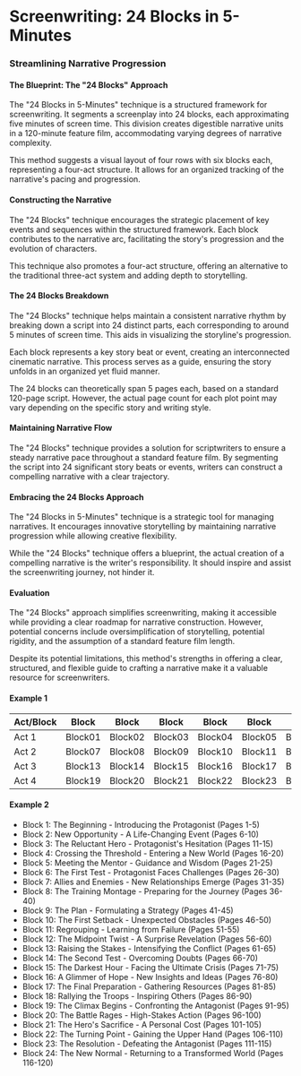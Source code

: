 # Screenwriting: 24 Blocks in 5-Minutes 

### Streamlining Narrative Progression

#### The Blueprint: The "24 Blocks" Approach

The "24 Blocks in 5-Minutes" technique is a structured framework for screenwriting. It segments a screenplay into 24 blocks, each approximating five minutes of screen time. This division creates digestible narrative units in a 120-minute feature film, accommodating varying degrees of narrative complexity.

This method suggests a visual layout of four rows with six blocks each, representing a four-act structure. It allows for an organized tracking of the narrative's pacing and progression.

#### Constructing the Narrative

The "24 Blocks" technique encourages the strategic placement of key events and sequences within the structured framework. Each block contributes to the narrative arc, facilitating the story's progression and the evolution of characters.

This technique also promotes a four-act structure, offering an alternative to the traditional three-act system and adding depth to storytelling.

#### The 24 Blocks Breakdown

The "24 Blocks" technique helps maintain a consistent narrative rhythm by breaking down a script into 24 distinct parts, each corresponding to around 5 minutes of screen time. This aids in visualizing the storyline's progression.

Each block represents a key story beat or event, creating an interconnected cinematic narrative. This process serves as a guide, ensuring the story unfolds in an organized yet fluid manner.

The 24 blocks can theoretically span 5 pages each, based on a standard 120-page script. However, the actual page count for each plot point may vary depending on the specific story and writing style.

#### Maintaining Narrative Flow

The "24 Blocks" technique provides a solution for scriptwriters to ensure a steady narrative pace throughout a standard feature film. By segmenting the script into 24 significant story beats or events, writers can construct a compelling narrative with a clear trajectory. 

#### Embracing the 24 Blocks Approach

The "24 Blocks in 5-Minutes" technique is a strategic tool for managing narratives. It encourages innovative storytelling by maintaining narrative progression while allowing creative flexibility.

While the "24 Blocks" technique offers a blueprint, the actual creation of a compelling narrative is the writer's responsibility. It should inspire and assist the screenwriting journey, not hinder it.

#### Evaluation

The "24 Blocks" approach simplifies screenwriting, making it accessible while providing a clear roadmap for narrative construction. However, potential concerns include oversimplification of storytelling, potential rigidity, and the assumption of a standard feature film length. 

Despite its potential limitations, this method's strengths in offering a clear, structured, and flexible guide to crafting a narrative make it a valuable resource for screenwriters.

#### Example 1

Act/Block | Block | Block | Block | Block | Block | Block
--- | --- | --- | --- | --- | --- | ---
Act 1 | Block01 | Block02 | Block03 | Block04 | Block05 | Block06
Act 2 | Block07 | Block08 | Block09 | Block10 | Block11 | Block12
Act 3 | Block13 | Block14 | Block15 | Block16 | Block17 | Block18
Act 4 | Block19 | Block20 | Block21 | Block22 | Block23 | Block24

#### Example 2

- Block 1: The Beginning - Introducing the Protagonist (Pages 1-5)
- Block 2: New Opportunity - A Life-Changing Event (Pages 6-10)
- Block 3: The Reluctant Hero - Protagonist's Hesitation (Pages 11-15)
- Block 4: Crossing the Threshold - Entering a New World (Pages 16-20)
- Block 5: Meeting the Mentor - Guidance and Wisdom (Pages 21-25)
- Block 6: The First Test - Protagonist Faces Challenges (Pages 26-30)
- Block 7: Allies and Enemies - New Relationships Emerge (Pages 31-35)
- Block 8: The Training Montage - Preparing for the Journey (Pages 36-40)
- Block 9: The Plan - Formulating a Strategy (Pages 41-45)
- Block 10: The First Setback - Unexpected Obstacles (Pages 46-50)
- Block 11: Regrouping - Learning from Failure (Pages 51-55)
- Block 12: The Midpoint Twist - A Surprise Revelation (Pages 56-60)
- Block 13: Raising the Stakes - Intensifying the Conflict (Pages 61-65)
- Block 14: The Second Test - Overcoming Doubts (Pages 66-70)
- Block 15: The Darkest Hour - Facing the Ultimate Crisis (Pages 71-75)
- Block 16: A Glimmer of Hope - New Insights and Ideas (Pages 76-80)
- Block 17: The Final Preparation - Gathering Resources (Pages 81-85)
- Block 18: Rallying the Troops - Inspiring Others (Pages 86-90)
- Block 19: The Climax Begins - Confronting the Antagonist (Pages 91-95)
- Block 20: The Battle Rages - High-Stakes Action (Pages 96-100)
- Block 21: The Hero's Sacrifice - A Personal Cost (Pages 101-105)
- Block 22: The Turning Point - Gaining the Upper Hand (Pages 106-110)
- Block 23: The Resolution - Defeating the Antagonist (Pages 111-115)
- Block 24: The New Normal - Returning to a Transformed World (Pages 116-120)

